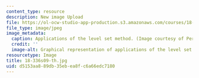 ```yaml
---
content_type: resource
description: New image Upload
file: https://ol-ocw-studio-app-production.s3.amazonaws.com/courses/18-336-numerical-methods-for-partial-differential-equations-spring-2009/d5153aa889db35ebea8fc6a66edc7180_18-336s09-th.jpg
file_type: image/jpeg
image_metadata:
  caption: Applications of the level set method. (Image courtesy of Per Olof Persson.)
  credit: ''
  image-alt: Graphical representation of applications of the level set method.
resourcetype: Image
title: 18-336s09-th.jpg
uid: d5153aa8-89db-35eb-ea8f-c6a66edc7180
---
```

